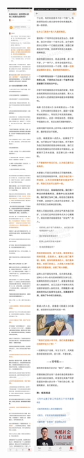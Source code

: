 ![](../../images/2017年08月/GX0802你很闲吗？居然想在职场上收割友谊和性？.jpg)
![](../../images/2017年08月/GX0802你很闲吗？居然想在职场上收割友谊和性？2.jpg)
